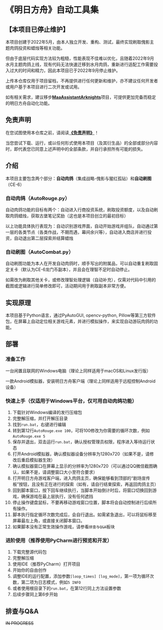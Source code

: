 # 《明日方舟》自动工具集

## 【本项目已停止维护】

本项目创建于2022年5月，由本人独立开发、重构、测试，最终实现刷取傀影主题肉鸽投资和蜡烛等相关功能。

但由于底层代码实现方法较为粗糙，性能表现不佳难以优化，且随着2022年9月水月主题肉鸽上线，现有代码无法快速迁移到水月肉鸽，重新进行适配工作需要投入过大的时间和精力，因此本项目已于2022年9月停止维护。

上传本仓库仅用于项目留档，不再提供进行任何更新和维护，亦不建议任何开发者或用户基于本项目进行二次开发或试用。

如有相关需求，建议移步[**MaaAssistantArknights**](https://github.com/MaaAssistantArknights/MaaAssistantArknights)项目，可提供更加完备而稳定的明日方舟自动化功能。

## 免责声明

在您试图使用本仓库之前，请阅读[**《免责声明》**](./DISCLAIMER.md)！

当您尝试下载、运行，或以任何形式使用本项目（及其衍生品）的全部或部分内容时，即代表您已同意上述声明中的全部条款，并自行承担所有可能的损失。

## 介绍

本项目主要包含两个部分：**自动肉鸽**（集成战略-傀影与猩红孤钻）和**自动刷图**（CE-6）

### 自动肉鸽（AutoRouge.py）

自动肉鸽功能的目标有两个：自动进入行商投资系统，刷取投资额度，以及自动刷取肉鸽蜡烛，获取古堡笔记奖励（这也是本项目创立的最初目标）

以上功能具体执行表现为：自动识别游戏界面，自动开始游戏并组队，自动通过第一层的各类节点（各类作战，不期而遇，幕间余兴等），自动进入商店并进行投资，自动退出第二层探索并结算蜡烛

### 自动刷图（AutoCombat.py）

自动刷图功能为本人在开发自动肉鸽时，顺手写出的附属品，可以自动重复刷取固定关卡（默认为CE-6龙门币副本），并且会在理智不足时自动停止。

如需改为刷取其他关卡，或修改理智处理逻辑（自动补充），仅需对代码中引用的截图或逻辑进行简单修改即可，活动期间用于刷取副本非常方便。

## 实现原理

本项目基于Python语言，通过PyAutoGUI, opencv-python, Pillow等第三方软件包，在屏幕上自动定位相关游戏元素，并进行模拟操作，来实现自动游玩肉鸽的功能。

## 部署

### 准备工作

一台闲置且联网的Windows电脑（理论上同样适用于macOS和Linux发行版）

一款Android模拟器，安装明日方舟客户端（理论上同样适用于远程控制Android设备）

### 快速上手（仅适用于Windows平台，仅可用自动肉鸽功能）

1. 下载针对Windows编译的发行压缩包
2. 完整解压缩，并打开解压目录
3. 找到```run.bat```，右键进行编辑
4. 转到第12行```AutoRouge.exe 100```，可将100修改为你需要的循环次数，例如```AutoRouge.exe 5```
5. 保存并退出，双击运行```run.bat```，确认授权管理员权限，程序进入等待运行状态
6. 打开Android模拟器，确认模拟器设备分辨率为1280x720（如果不是，请修改后重启模拟器生效）
7. 确认模拟器窗口在屏幕上显示的分辨率为1280x720（可以通过QQ微信截图确认，如果不是，请调整窗口大小至符合要求）
8. 打开明日方舟游戏客户端，进入肉鸽主页，确保能够看到顶部的“剧场宣传板”按钮，且没有正在进行的探索（如有，请自行结束探索，再返回肉鸽主页）
9. 回到脚本窗口，按下回车继续执行，当脚本开始倒计时后，将窗口切换回到游戏，确保游戏在最上层执行，没有任何遮挡
10. 停止操作键盘鼠标，不要再移动游戏窗口位置，脚本将会自动控制进行后续所有操作。
11. 脚本执行指定循环次数完成后，会自行退出。如需紧急退出，可以将鼠标移至屏幕最左上角，或直接关闭脚本窗口。
12. 如果脚本没有正常生效操作游戏，请参看```排查与Q&A```板块

### 进阶使用（推荐使用PyCharm进行预览和开发）

1. 下载完整源代码包
2. 完整解压缩
3. 使用IDE（推荐PyCharm）打开项目
4. 开始你的自由创作
5. 调整IDE的运行配置，添加参数```[loop_times] [log_mode]```，第一项为循环次数，第二项为日志模式，例如```5 INFO```
6. 或者使用根目录下的```run.bat```，在第12行同上方法设置参数
7. 后续步骤同上第6步开始

## 排查与Q&A
~~IN PROGRESS~~